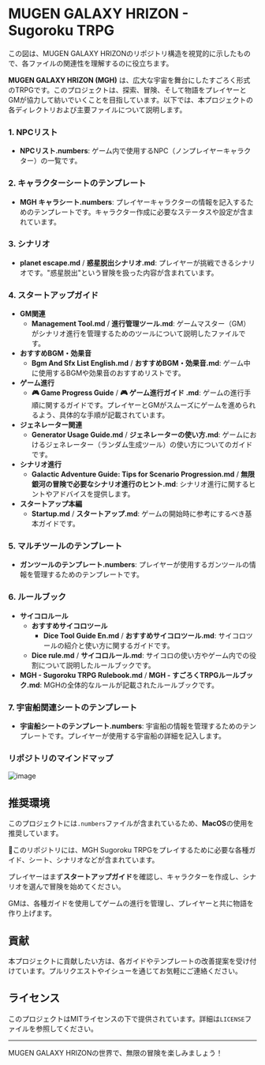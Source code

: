 # MUGEN GALAXY HRIZON - Sugoroku TRPG

この図は、MUGEN GALAXY HRIZONのリポジトリ構造を視覚的に示したもので、各ファイルの関連性を理解するのに役立ちます。

**MUGEN GALAXY HRIZON (MGH)** は、広大な宇宙を舞台にしたすごろく形式のTRPGです。このプロジェクトは、探索、冒険、そして物語をプレイヤーとGMが協力して紡いでいくことを目指しています。以下では、本プロジェクトの各ディレクトリおよび主要ファイルについて説明します。

### 1. NPCリスト

- **NPCリスト.numbers**: ゲーム内で使用するNPC（ノンプレイヤーキャラクター）の一覧です。

### 2. キャラクターシートのテンプレート

- **MGH キャラシート.numbers**: プレイヤーキャラクターの情報を記入するためのテンプレートです。キャラクター作成に必要なステータスや設定が含まれています。

### 3. シナリオ

- **planet escape.md** / **惑星脱出シナリオ.md**: プレイヤーが挑戦できるシナリオです。"惑星脱出"という冒険を扱った内容が含まれています。

### 4. スタートアップガイド

- **GM関連**
  - **Management Tool.md** / **進行管理ツール.md**: ゲームマスター（GM）がシナリオ進行を管理するためのツールについて説明したファイルです。
- **おすすめBGM・効果音**
  - **Bgm And Sfx List English.md** / **おすすめBGM・効果音.md**: ゲーム中に使用するBGMや効果音のおすすめリストです。
- **ゲーム進行**
  - **🎮 Game Progress Guide** / **🎮 ゲーム進行ガイド .md**: ゲームの進行手順に関するガイドです。プレイヤーとGMがスムーズにゲームを進められるよう、具体的な手順が記載されています。
- **ジェネレーター関連**
  - **Generator Usage Guide.md** / **ジェネレーターの使い方.md**: ゲームにおけるジェネレーター（ランダム生成ツール）の使い方についてのガイドです。
- **シナリオ進行**
  - **Galactic Adventure Guide: Tips for Scenario Progression.md** / **無限銀河の冒険で必要なシナリオ進行のヒント.md**: シナリオ進行に関するヒントやアドバイスを提供します。
- **スタートアップ本編**
  - **Startup.md** / **スタートアップ.md**: ゲームの開始時に参考にするべき基本ガイドです。

### 5. マルチツールのテンプレート

- **ガンツールのテンプレート.numbers**: プレイヤーが使用するガンツールの情報を管理するためのテンプレートです。

### 6. ルールブック

- **サイコロルール**
  - **おすすめサイコロツール**
    - **Dice Tool Guide En.md** / **おすすめサイコロツール.md**: サイコロツールの紹介と使い方に関するガイドです。
  - **Dice rule.md** / **サイコロルール.md**: サイコロの使い方やゲーム内での役割について説明したルールブックです。
- **MGH - Sugoroku TRPG Rulebook.md** / **MGH - すごろくTRPGルールブック.md**: MGHの全体的なルールが記載されたルールブックです。

### 7. 宇宙船関連シートのテンプレート

- **宇宙船シートのテンプレート.numbers**: 宇宙船の情報を管理するためのテンプレートです。プレイヤーが使用する宇宙船の詳細を記入します。

### リポジトリのマインドマップ
![image](https://github.com/user-attachments/assets/5d4e369e-55e2-45ad-9703-1391c58cfb4b)

## 推奨環境

このプロジェクトには`.numbers`ファイルが含まれているため、**MacOS**の使用を推奨しています。

このリポジトリには、MGH Sugoroku TRPGをプレイするために必要な各種ガイド、シート、シナリオなどが含まれています。

プレイヤーはまず**スタートアップガイド**を確認し、キャラクターを作成し、シナリオを選んで冒険を始めてください。

GMは、各種ガイドを使用してゲームの進行を管理し、プレイヤーと共に物語を作り上げます。

## 貢献

本プロジェクトに貢献したい方は、各ガイドやテンプレートの改善提案を受け付けています。プルリクエストやイシューを通じてお気軽にご連絡ください。

## ライセンス

このプロジェクトはMITライセンスの下で提供されています。詳細は`LICENSE`ファイルを参照してください。

---

MUGEN GALAXY HRIZONの世界で、無限の冒険を楽しみましょう！
